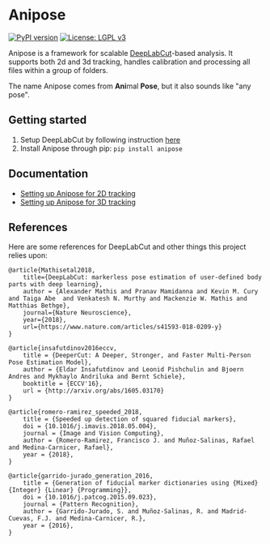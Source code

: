# Anipose

[![PyPI version](https://badge.fury.io/py/anipose.svg)](https://badge.fury.io/py/anipose)
[![License: LGPL v3](https://img.shields.io/badge/License-LGPL%20v3-blue.svg)](https://www.gnu.org/licenses/lgpl-3.0)

Anipose is a framework for scalable [DeepLabCut](https://github.com/AlexEMG/DeepLabCut)-based analysis. It supports both 2d and 3d tracking, handles calibration and processing all files within a group of folders.

The name Anipose comes from **Ani**mal **Pose**, but it also sounds like "any pose".

## Getting started

1) Setup DeepLabCut by following instruction [here](https://github.com/AlexEMG/DeepLabCut/blob/master/docs/installation.md)
2) Install Anipose through pip: `pip install anipose`


## Documentation

- [Setting up Anipose for 2D tracking](./docs/start_2d.md)
- [Setting up Anipose for 3D tracking](./docs/start_3d.md)


## References

Here are some references for DeepLabCut and other things this project relies upon:
```
@article{Mathisetal2018,
    title={DeepLabCut: markerless pose estimation of user-defined body parts with deep learning},
    author = {Alexander Mathis and Pranav Mamidanna and Kevin M. Cury and Taiga Abe  and Venkatesh N. Murthy and Mackenzie W. Mathis and Matthias Bethge},
    journal={Nature Neuroscience},
    year={2018},
    url={https://www.nature.com/articles/s41593-018-0209-y}
}

@article{insafutdinov2016eccv,
    title = {DeeperCut: A Deeper, Stronger, and Faster Multi-Person Pose Estimation Model},
    author = {Eldar Insafutdinov and Leonid Pishchulin and Bjoern Andres and Mykhaylo Andriluka and Bernt Schiele},
    booktitle = {ECCV'16},
    url = {http://arxiv.org/abs/1605.03170}
}

@article{romero-ramirez_speeded_2018,
	title = {Speeded up detection of squared fiducial markers},
	doi = {10.1016/j.imavis.2018.05.004},
	journal = {Image and Vision Computing},
	author = {Romero-Ramirez, Francisco J. and Muñoz-Salinas, Rafael and Medina-Carnicer, Rafael},
	year = {2018},
}

@article{garrido-jurado_generation_2016,
	title = {Generation of fiducial marker dictionaries using {Mixed} {Integer} {Linear} {Programming}},
	doi = {10.1016/j.patcog.2015.09.023},
	journal = {Pattern Recognition},
	author = {Garrido-Jurado, S. and Muñoz-Salinas, R. and Madrid-Cuevas, F.J. and Medina-Carnicer, R.},
	year = {2016},
}
```
